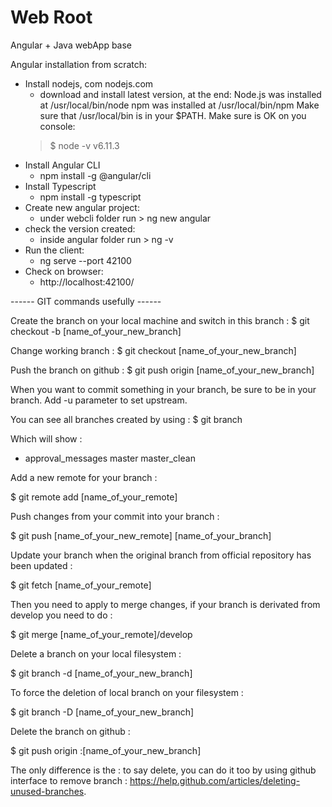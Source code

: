 # Web Root

Angular + Java webApp base

Angular installation from scratch:
- Install nodejs, com nodejs.com
  - download and install latest version, at the end:
  Node.js was installed at
   /usr/local/bin/node
  npm was installed at
   /usr/local/bin/npm
  Make sure that /usr/local/bin is in your $PATH.
  Make sure is OK on you console: 
  > $ node -v
  v6.11.3
- Install Angular CLI
	- npm install -g @angular/cli
- Install Typescript
    - npm install -g typescript
- Create new angular project:
	- under webcli folder run > ng new angular
- check the version created:
	- inside angular folder run > ng -v
- Run the client:
	- ng serve --port 42100
- Check on browser:
	- http://localhost:42100/ 

------ GIT commands usefully ------

Create the branch on your local machine and switch in this branch :
$ git checkout -b [name_of_your_new_branch]

Change working branch :
$ git checkout [name_of_your_new_branch]

Push the branch on github :
$ git push origin [name_of_your_new_branch]

When you want to commit something in your branch, be sure to be in your branch. Add -u parameter to set upstream.

You can see all branches created by using :
$ git branch

Which will show :
* approval_messages
  master
  master_clean

Add a new remote for your branch :

$ git remote add [name_of_your_remote] 

Push changes from your commit into your branch :

$ git push [name_of_your_new_remote] [name_of_your_branch]

Update your branch when the original branch from official repository has been updated :

$ git fetch [name_of_your_remote]

Then you need to apply to merge changes, if your branch is derivated from develop you need to do :

$ git merge [name_of_your_remote]/develop

Delete a branch on your local filesystem :

$ git branch -d [name_of_your_new_branch]

To force the deletion of local branch on your filesystem :

$ git branch -D [name_of_your_new_branch]

Delete the branch on github :

$ git push origin :[name_of_your_new_branch]

The only difference is the : to say delete, you can do it too by using github interface to remove branch : https://help.github.com/articles/deleting-unused-branches.
